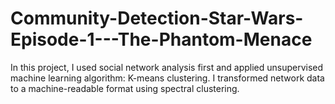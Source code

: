# Community-Detection-Star-Wars-Episode-1---The-Phantom-Menace

In this project, I used social network analysis first and applied unsupervised machine learning algorithm: K-means clustering. I transformed network data to a machine-readable format using spectral clustering. 

